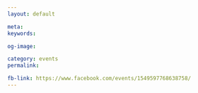 ```yaml
---
layout: default

meta: 
keywords: 

og-image: 

category: events
permalink: 

fb-link: https://www.facebook.com/events/1549597768638758/
---
```


